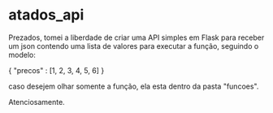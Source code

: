 # atados_api

Prezados, tomei a liberdade de criar uma API simples em Flask para receber um json contendo uma lista de valores para executar a função,
seguindo o modelo:

{
	"precos" : [1, 2, 3, 4, 5, 6]
}

caso desejem olhar somente a função, ela esta dentro da pasta "funcoes".

Atenciosamente.
